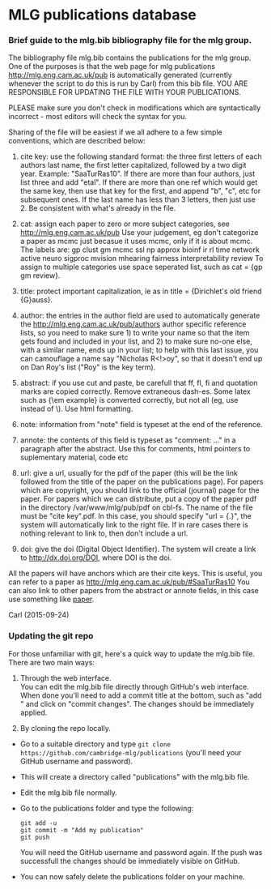 # MLG publications database

### Brief guide to the mlg.bib bibliography file for the mlg group.

The bibliography file mlg.bib contains the publications for the mlg
group. One of the purposes is that the web page for mlg publications
http://mlg.eng.cam.ac.uk/pub is automatically generated (currently
whenever the script to do this is run by Carl) from this bib file.
YOU ARE RESPONSIBLE FOR UPDATING THE FILE WITH YOUR PUBLICATIONS.

PLEASE make sure you don't check in modifications which are
syntactically incorrect - most editors will check the syntax for you.

Sharing of the file will be easiest if we all adhere to a few simple
conventions, which are described below:

1) cite key: use the following standard format: the three first
letters of each authors last name, the first letter capitalized,
followed by a two digit year. Example: "SaaTurRas10". If there are
more than four authors, just list three and add "etal". If there are
more than one ref which would get the same key, then use that key for
the first, and append "b", "c", etc for subsequent ones. If the last
name has less than 3 letters, then just use 2. Be consistent with
what's already in the file.

2) cat: assign each paper to zero or more subject categories, see
http://mlg.eng.cam.ac.uk/pub Use your judgement, eg don't categorize a
paper as mcmc just becasue it uses mcmc, only if it is about mcmc. The
labels are: gp clust gm mcmc ssl np approx bioinf ir rl time network
active neuro sigproc mvision mhearing fairness interpretability review
To assign to multiple categories use space seperated list, such as
cat = {gp gm review}.

3) title: protect important capitalization, ie as in title =
{Dirichlet's old friend {G}auss}.

4) author: the entries in the author field are used to automatically
generate the http://mlg.eng.cam.ac.uk/pub/authors author specific
reference lists, so you need to make sure 1) to write your name so that
the item gets found and included in your list, and 2) to make sure 
no-one else, with a similar name, ends up in your list; to help with 
this last issue, you can camouflage a name say "Nicholas R<!>oy", so
that it doesn't end up on Dan Roy's list ("Roy" is the key term).

5) abstract: if you use cut and paste, be carefull that ff, fl, fi and
quotation marks are copied correctly. Remove extraneous dash-es. Some
latex such as {\em example} is converted correctly, but not all (eg,
use <br> instead of \\). Use html formatting.

6) note: information from "note" field is typeset at the end of the
reference.

7) annote: the contents of this field is typeset as "comment: ..." in
a paragraph after the abstract. Use this for comments, html pointers to
suplementary material, code etc

8) url: give a url, usually for the pdf of the paper (this will be the
link followed from the title of the paper on the publications
page). For papers which are copyright, you should link to the official
(journal) page for the paper. For papers which we can distribute, put
a copy of the paper pdf in the directory /var/www/mlg/pub/pdf on
cbl-fs. The name of the file must be "cite key".pdf. In this case, you
should specify "url = {.}", the system will automatically link to the
right file. If in rare cases there is nothing relevant to link to,
then don't include a url.

9) doi: give the doi (Digital Object Identifier). The system will
create a link to http://dx.doi.org/DOI, where DOI is the doi.

All the papers will have anchors which are their cite keys. This is
useful, you can refer to a paper as
http://mlg.eng.cam.ac.uk/pub/#SaaTurRas10 You can also link to other
papers from the abstract or annote fields, in this case use something
like <a href="/pub/#SaaTurRas10">paper</a>.

  Carl  (2015-09-24)

### Updating the git repo

For those unfamiliar with git, here's a quick way to update the mlg.bib file.
There are two main ways:

1. Through the web interface.  
  You can edit the mlg.bib file directly through GitHub's web interface.
  When done you'll need to add a commit title at the bottom,
  such as "add <citekey>" and click on "commit changes". The changes should
  be immediately applied.

2. By cloning the repo locally.
  * Go to a suitable directory and type
    `git clone https://github.com/cambridge-mlg/publications`
    (you'll need your GitHub username and password).
    
  * This will create a directory called "publications" with the mlg.bib file.
  
  * Edit the mlg.bib file normally.
  
  * Go to the publications folder and type the following:
    ```
    git add -u
    git commit -m "Add my publication"
    git push
    ```
    You will need the GitHub username and password again.
    If the push was successfull the changes should be immediately
    visible on GitHub.
    
  * You can now safely delete the publications folder on your machine.
